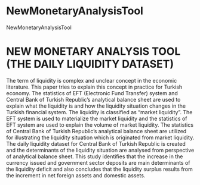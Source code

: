 # NewMonetaryAnalysisTool
NewMonetaryAnalysisTool

<H1>NEW MONETARY ANALYSIS TOOL (THE DAILY LIQUIDITY DATASET)</H1>
<p>The term of liquidity is complex and unclear concept in the economic literature. 
This paper tries to explain this concept in practice for Turkish economy. 
The statistics of EFT (Electronic Fund Transfer) system and Central Bank of Turkish Republic’s analytical balance sheet are used to explain 
what the liquidity is and how the liquidity situation changes in the Turkish financial system. 
The liquidity is classified as “market liquidity”. The EFT system is used to materialize the market liquidity and the statistics of EFT system 
are used to explain the volume of market liquidity. The statistics of Central Bank of Turkish Republic’s analytical balance sheet are utilized
for illustrating the liquidity situation which is originated from market liquidity. The daily liquidity dataset for Central Bank of Turkish Republic
is created and the determinants of the liquidity situation are analysed from perspective of analytical balance sheet. 
This study identifies that the increase in the currency issued and government sector deposits are main determinants of the liquidity deficit and 
also concludes that the liquidity surplus results from the increment in net foreign assets and domestic assets. </p>
